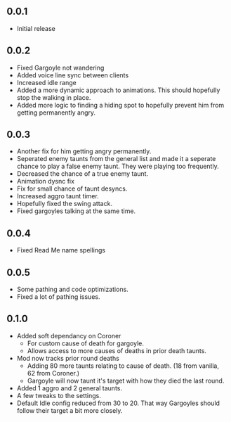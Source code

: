## 0.0.1

- Initial release

## 0.0.2

- Fixed Gargoyle not wandering
- Added voice line sync between clients
- Increased idle range
- Added a more dynamic approach to animations. This should hopefully stop the walking in place.
- Added more logic to finding a hiding spot to hopefully prevent him from getting permanently angry.

## 0.0.3

- Another fix for him getting angry permanently.
- Seperated enemy taunts from the general list and made it a seperate chance to play a false enemy taunt. They were playing too frequently.
- Decreased the chance of a true enemy taunt.
- Animation dysnc fix
- Fix for small chance of taunt desyncs.
- Increased aggro taunt timer.
- Hopefully fixed the swing attack.
- Fixed gargoyles talking at the same time.

## 0.0.4

- Fixed Read Me name spellings

## 0.0.5

- Some pathing and code optimizations.
- Fixed a lot of pathing issues.

## 0.1.0

- Added soft dependancy on Coroner 
    - For custom cause of death for gargoyle.
    - Allows access to more causes of deaths in prior death taunts.
- Mod now tracks prior round deaths
    -  Adding 80 more taunts relating to cause of death. (18 from vanilla, 62 from Coroner.)
    - Gargoyle will now taunt it's target with how they died the last round.
- Added 1 aggro and 2 general taunts.
- A few tweaks to the settings.
- Default Idle config reduced from 30 to 20. That way Gargoyles should follow their target a bit more closely.